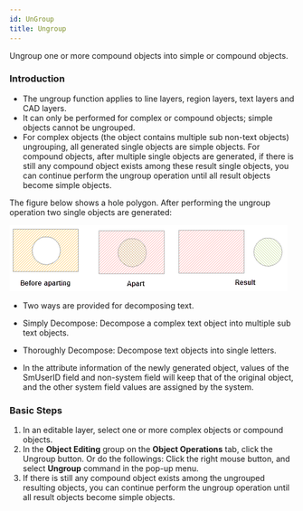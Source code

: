 ```yaml
---
id: UnGroup
title: Ungroup
---
```

Ungroup one or more compound objects into simple or compound objects.

### Introduction

* The ungroup function applies to line layers, region layers, text layers and CAD layers.
* It can only be performed for complex or compound objects; simple objects cannot be ungrouped.
* For complex objects (the object contains multiple sub non-text objects) ungrouping, all generated single objects are simple objects. For compound objects, after multiple single objects are generated, if there is still any compound object exists among these result single objects, you can continue perform the ungroup operation until all result objects become simple objects.

The figure below shows a hole polygon. After performing the ungroup operation two single objects are generated:

![](img/Apart.png)  

* Two ways are provided for decomposing text.

* Simply Decompose: Decompose a complex text object into multiple sub text objects. 
* Thoroughly Decompose: Decompose text objects into single letters.
* In the attribute information of the newly generated object, values of the SmUserID field and non-system field will keep that of the original object, and the other system field values are assigned by the system.

### Basic Steps

1. In an editable layer, select one or more complex objects or compound objects.
2. In the **Object Editing** group on the **Object Operations** tab, click the Ungroup button.
Or do the followings:
Click the right mouse button, and select **Ungroup** command in the pop-up menu.
3. If there is still any compound object exists among the ungrouped resulting objects, you can continue perform the ungroup operation until all result objects become simple objects.

